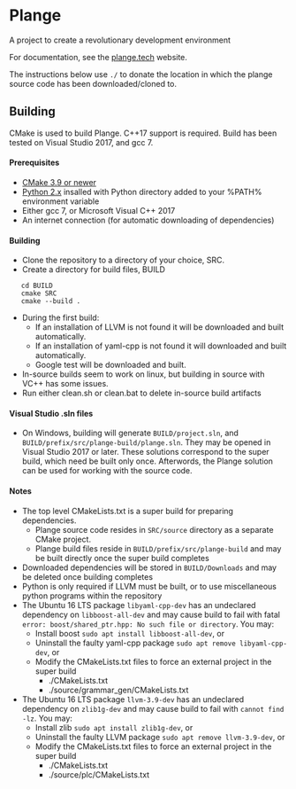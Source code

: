 # Plange
A project to create a revolutionary development environment

For documentation, see the [plange.tech](http://plange.tech) website.

The instructions below use `./` to donate the location in which the plange source code has been downloaded/cloned to.

## Building
CMake is used to build Plange. C++17 support is required. Build has been tested on Visual Studio 2017, and gcc 7.

#### Prerequisites
 * [CMake 3.9 or newer](https://cmake.org/download/)
 * [Python 2.x](https://www.python.org/downloads/) insalled with Python directory added to your %PATH% environment variable
 * Either gcc 7, or Microsoft Visual C++ 2017
 * An internet connection (for automatic downloading of dependencies)

#### Building
 * Clone the repository to a directory of your choice, SRC.
 * Create a directory for build files, BUILD
 ```
    cd BUILD
    cmake SRC
    cmake --build .
 ```
 * During the first build:
   * If an installation of LLVM is not found it will be downloaded and built automatically.
   * If an installation of yaml-cpp is not found it will downloaded and built automatically.
   * Google test will be downloaded and built.
 * In-source builds seem to work on linux, but building in source with VC++ has some issues.
 * Run either clean.sh or clean.bat to delete in-source build artifacts
 
 #### Visual Studio .sln files
 * On Windows, building will generate `BUILD/project.sln`, and `BUILD/prefix/src/plange-build/plange.sln`. They may be opened in Visual Studio 2017 or later. These solutions correspond to the super build, which need be built only once. Afterwords, the Plange solution can be used for working with the source code.

#### Notes
 * The top level CMakeLists.txt is a super build for preparing dependencies.
   * Plange source code resides in `SRC/source` directory as a separate CMake project.
   * Plange build files reside in `BUILD/prefix/src/plange-build` and may be built directly once the super build completes
 * Downloaded dependencies will be stored in `BUILD/Downloads` and may be deleted once building completes
 * Python is only required if LLVM must be built, or to use miscellaneous python programs within the repository
 * The Ubuntu 16 LTS package `libyaml-cpp-dev` has an undeclared dependency on `libboost-all-dev` and may cause build to fail with fatal `error: boost/shared_ptr.hpp: No such file or directory`. You may:
   * Install boost `sudo apt install libboost-all-dev`, or
   * Uninstall the faulty yaml-cpp package `sudo apt remove libyaml-cpp-dev`, or
   * Modify the CMakeLists.txt files to force an external project in the super build
     * ./CMakeLists.txt
     * ./source/grammar_gen/CMakeLists.txt
 * The Ubuntu 16 LTS package `llvm-3.9-dev` has an undeclared dependency on `zlib1g-dev` and may cause build to fail with `cannot find -lz`. You may:
   * Install zlib `sudo apt install zlib1g-dev`, or
   * Uninstall the faulty LLVM package `sudo apt remove llvm-3.9-dev`, or
   * Modify the CMakeLists.txt files to force an external project in the super build
     * ./CMakeLists.txt
     * ./source/plc/CMakeLists.txt
 
